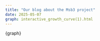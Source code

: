 ```yaml
--- 
title: "Our blog about the Msb3 project"
date: 2025-05-07
graph: interactive_growth_curve(1).html
--- 
```

{graph}
